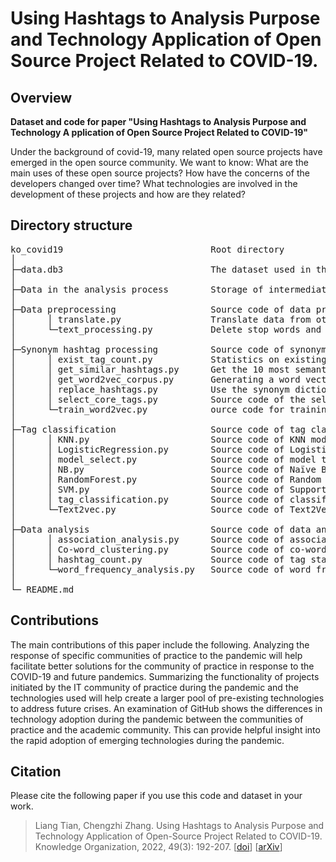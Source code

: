 # Using Hashtags to Analysis Purpose and Technology Application of Open Source Project Related to COVID-19.
## Overview
<b>Dataset and code for paper "Using Hashtags to Analysis Purpose and Technology A
pplication of Open Source Project Related to COVID-19"</b>

Under the background of covid-19, many related open source projects have 
emerged in the open source community. We want to know: What are the main 
uses of these open source projects? How have the concerns of the developers 
changed over time? What technologies are involved in the development of these 
projects and how are they related?

## Directory structure
<pre>ko_covid19                            Root directory  
│  
├─data.db3                            The dataset used in this study is stored in a SQLite database
│
├─Data in the analysis process        Storage of intermediate data
│
├─Data preprocessing                  Source code of data preprocessing 
│      │ translate.py                 Translate data from other languages into English
│      └─text_processing.py           Delete stop words and other special characters
│
├─Synonym hashtag processing          Source code of synonym hashtag processing
│      │ exist_tag_count.py           Statistics on existing tags
│      │ get_similar_hashtags.py      Get the 10 most semantically similar topic tags
│      │ get_word2vec_corpus.py       Generating a word vector training corpus
│      │ replace_hashtags.py          Use the synonym dictionary to replace the synonym
│      │ select_core_tags.py          Source code of the selection of core topic tags
│      └─train_word2vec.py            ource code for training Word2Vec model
│
├─Tag classification                  Source code of tag classification 
│      │ KNN.py                       Source code of KNN model
│      │ LogisticRegression.py        Source code of Logistic Regression (LR) model
│      │ model_select.py              Source code of model testing
│      │ NB.py                        Source code of Naïve Bayes (NB) model
│      │ RandomForest.py              Source code of Random Forest (RF) model
│      │ SVM.py                       Source code of Support Vector Machine (SVM) model
│      │ tag_classification.py        Source code of classification
│      └─Text2vec.py                  Source code of Text2Vec model
│ 
├─Data analysis                       Source code of data analysis 
│      │ association_analysis.py      Source code of association analysis 
│      │ Co-word_clustering.py        Source code of co-word clustering
│      │ hashtag_count.py             Source code of tag statistics of tag extraction results
│      └─word_frequency_analysis.py   Source code of word frequency analysis
│      
└─ README.md
</pre>
## Contributions
The main contributions of this paper include the following. Analyzing the response of specific communities of practice to the pandemic will help facilitate better solutions for the community of practice in response to the COVID-19 and future pandemics. Summarizing the functionality of projects initiated by the IT community of practice during the pandemic and the technologies used will help create a larger pool of pre-existing technologies to address future crises. An examination of GitHub shows the differences in technology adoption during the pandemic between the communities of practice and the academic community. This can provide helpful insight into the rapid adoption of emerging technologies during the pandemic.
## Citation
Please cite the following paper if you use this code and dataset in your work.
>Liang Tian, Chengzhi Zhang. Using Hashtags to Analysis Purpose and Technology Application of Open-Source Project Related to COVID-19. Knowledge Organization, 2022, 49(3): 192-207. [[doi](https://doi.org/10.5771/0943-7444-2022-3-192)]  [[arXiv](http://arxiv.org/abs/2207.06219)]
